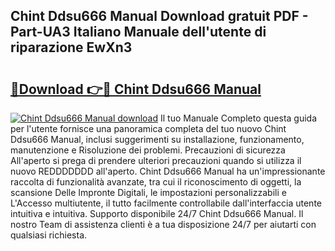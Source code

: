 ## Chint Ddsu666 Manual Download gratuit PDF - Part-UA3 Italiano Manuale dell'utente di riparazione EwXn3

# <h2><a href="http://dfcimda.blite.top/?on=Chint+Ddsu666+Manual">🔗Download 👉🔴 Chint Ddsu666 Manual</a></h2>

[![Chint Ddsu666 Manual download](https://i.imgur.com/lujVjoI.png)](http://dfcimda.blite.top/?on=Chint+Ddsu666+Manual)
Il tuo Manuale Completo questa guida per l'utente fornisce una panoramica completa del tuo nuovo Chint Ddsu666 Manual, inclusi suggerimenti su installazione, funzionamento, manutenzione e Risoluzione dei problemi. Precauzioni di sicurezza All'aperto si prega di prendere ulteriori precauzioni quando si utilizza il nuovo REDDDDDDD all'aperto. Chint Ddsu666 Manual ha un'impressionante raccolta di funzionalità avanzate, tra cui il riconoscimento di oggetti, la scansione Delle Impronte Digitali, le impostazioni personalizzabili e L'Accesso multiutente, il tutto facilmente controllabile dall'interfaccia utente intuitiva e intuitiva. Supporto disponibile 24/7 Chint Ddsu666 Manual. Il nostro Team di assistenza clienti è a tua disposizione 24/7 per aiutarti con qualsiasi richiesta.
